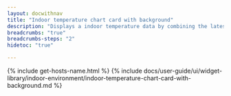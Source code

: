 ```yaml
---
layout: docwithnav
title: "Indoor temperature chart card with background"
description: "Displays a indoor temperature data by combining the latest and aggregated values with the background image and optional simplified chart."
breadcrumbs: "true"
breadcrumbs-steps: "2"
hidetoc: "true"

---
```

{% include get-hosts-name.html %}
{% include docs/user-guide/ui/widget-library/indoor-environment/indoor-temperature-chart-card-with-background.md %}
